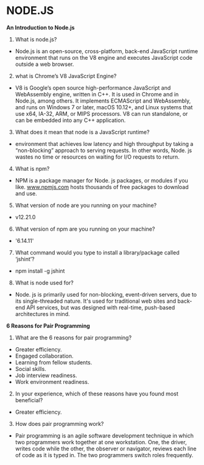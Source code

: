 # NODE.JS

**An Introduction to Node.js**

1. What is node.js?
   
  - Node.js is an open-source, cross-platform, back-end JavaScript runtime 
    environment that runs on the V8 engine and executes JavaScript code outside 
    a web browser.

2.  what is Chrome’s V8 JavaScript Engine?

  - V8 is Google’s open source high-performance JavaScript and WebAssembly engine,
    written in C++. It is used in Chrome and in Node.js, among others. It implements
    ECMAScript and WebAssembly, and runs on Windows 7 or later, macOS 10.12+, and Linux 
    systems that use x64, IA-32, ARM, or MIPS processors. V8 can run standalone, or can be
    embedded into any C++ application.

3. What does it mean that node is a JavaScript runtime?

  - environment that achieves low latency and high throughput by taking a “non-blocking” 
    approach to serving requests. In other words, Node. js wastes no time or resources on
    waiting for I/O requests to return.

4. What is npm?

  - NPM is a package manager for Node. js packages, or modules if you like. www.npmjs.com
    hosts thousands of free packages to download and use.

5. What version of node are you running on your machine?

  - v12.21.0

6. What version of npm are you running on your machine?

  - '6.14.11'

7. What command would you type to install a library/package called ‘jshint’?

  - npm install -g jshint

8. What is node used for?

  - Node. js is primarily used for non-blocking, event-driven servers, due to its single-threaded
    nature. It's used for traditional web sites and back-end API services, but was designed with 
    real-time, push-based architectures in mind.



**6 Reasons for Pair Programming**

1. What are the 6 reasons for pair programming?

  - Greater efficiency.
  - Engaged collaboration.
  - Learning from fellow students.
  - Social skills.
  - Job interview readiness.
  - Work environment readiness.

2. In your experience, which of these reasons have you found most beneficial?

  -  Greater efficiency.

3. How does pair programming work?

  - Pair programming is an agile software development technique in which two programmers work 
    together at one workstation. One, the driver, writes code while the other, the observer or 
    navigator, reviews each line of code as it is typed in. The two programmers switch roles frequently.
